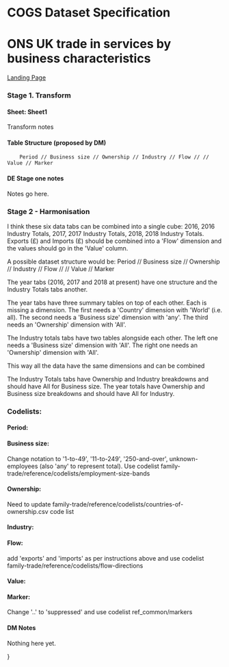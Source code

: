 
<!-- #region -->
# COGS Dataset Specification

# ONS UK trade in services by business characteristics
[Landing Page](https://www.ons.gov.uk/businessindustryandtrade/internationaltrade/datasets/uktradeingoodsbybusinesscharacteristics)

### Stage 1. Transform

#### Sheet: Sheet1

Transform notes

#### Table Structure (proposed by DM)

		Period // Business size // Ownership // Industry // Flow // // Value // Marker

#### DE Stage one notes
Notes go here.

### Stage 2 - Harmonisation

I think these six data tabs can be combined into a single cube: 2016, 2016 Industry Totals, 2017, 2017 Industry Totals, 2018, 2018 Industry Totals.
Exports (£) and Imports (£) should be combined into a 'Flow' dimension and the values should go in the 'Value' column.

A possible dataset structure would be:
Period // Business size // Ownership // Industry // Flow // // Value // Marker

The year tabs (2016, 2017 and 2018 at present) have one structure and the Industry Totals tabs another.

The year tabs have three summary tables on top of each other. Each is missing a dimension.
The first needs a 'Country' dimension with 'World' (i.e. all).
The second needs a 'Business size' dimension with 'any'.
The third needs an 'Ownership' dimension with 'All'.

The Industry totals tabs have two tables alongside each other.
The left one needs a 'Business size' dimension with 'All'.
The right one needs an 'Ownership' dimension with 'All'.

This way all the data have the same dimensions and can be combined 

The Industry Totals tabs have Ownership and Industry breakdowns and should have All for Business size.
The year totals have Ownership and Business size breakdowns and should have All for Industry.

### Codelists:

#### Period:

#### Business size:
Change notation to '1-to-49', '11-to-249', '250-and-over', unknown-employees (also 'any' to represent total). Use codelist family-trade/reference/codelists/employment-size-bands

#### Ownership:
Need to update family-trade/reference/codelists/countries-of-ownership.csv code list

#### Industry: 

#### Flow: 
add 'exports' and 'imports' as per instructions above and use codelist family-trade/reference/codelists/flow-directions

#### Value:

#### Marker: 
Change '..' to 'suppressed' and use codelist ref_common/markers

#### DM Notes

Nothing here yet.
<!-- #endregion -->}

